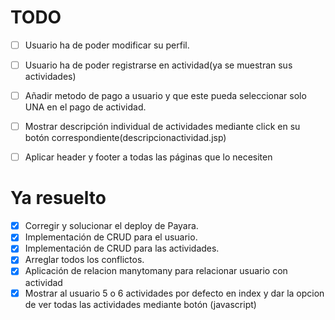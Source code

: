 # TODO

- [ ] Usuario ha de poder modificar su perfil.
- [ ] Usuario ha de poder registrarse en actividad(ya se muestran sus actividades)
- [ ] Añadir metodo de pago a usuario y que este pueda seleccionar solo UNA en el pago de actividad.



- [ ] Mostrar descripción individual de actividades mediante click en su botón correspondiente(descripcionactividad.jsp)
- [ ] Aplicar header y footer a todas las páginas que lo necesiten


# Ya resuelto

- [x] Corregir y solucionar el deploy de Payara.
- [x] Implementación de CRUD para el usuario.
- [x] Implementación de CRUD para las actividades.
- [x] Arreglar todos los conflictos.
- [x] Aplicación de relacion manytomany para relacionar usuario con actividad
- [x]  Mostrar al usuario 5 o 6 actividades por defecto en index y dar la opcion de ver todas las actividades mediante botón (javascript)

